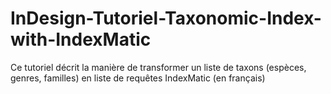 # InDesign-Tutoriel-Taxonomic-Index-with-IndexMatic
Ce tutoriel décrit la manière de transformer un liste de taxons (espèces, genres, familles) en liste de requêtes IndexMatic (en français)
